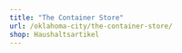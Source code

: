 ```yaml
---
title: "The Container Store"
url: /oklahoma-city/the-container-store/
shop: Haushaltsartikel
---
```


